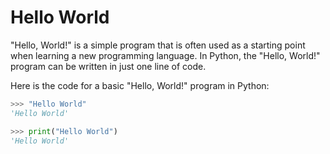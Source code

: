 # Hello World

"Hello, World!" is a simple program that is often used as a starting point when learning a new programming language. In Python, the "Hello, World!" program can be written in just one line of code.

Here is the code for a basic "Hello, World!" program in Python:

```python
>>> "Hello World"
'Hello World'
```

```python
>>> print("Hello World")
'Hello World'
```
